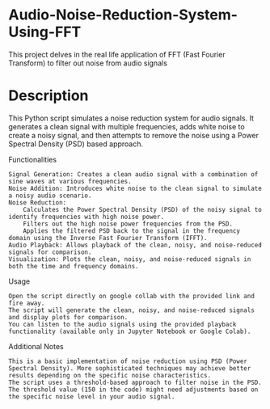 # Audio-Noise-Reduction-System-Using-FFT
This project delves in the real life application of FFT (Fast Fourier Transform) to filter out noise from audio signals


# Description
  
This Python script simulates a noise reduction system for audio signals. It generates a clean signal with multiple frequencies, adds white noise to create a noisy signal, and then attempts to remove the noise using a Power Spectral Density (PSD) based approach.

Functionalities

    Signal Generation: Creates a clean audio signal with a combination of sine waves at various frequencies.
    Noise Addition: Introduces white noise to the clean signal to simulate a noisy audio scenario.
    Noise Reduction:
        Calculates the Power Spectral Density (PSD) of the noisy signal to identify frequencies with high noise power.
        Filters out the high noise power frequencies from the PSD.
        Applies the filtered PSD back to the signal in the frequency domain using the Inverse Fast Fourier Transform (IFFT).
    Audio Playback: Allows playback of the clean, noisy, and noise-reduced signals for comparison.
    Visualization: Plots the clean, noisy, and noise-reduced signals in both the time and frequency domains.

Usage

    Open the script directly on google collab with the provided link and fire away.
    The script will generate the clean, noisy, and noise-reduced signals and display plots for comparison.
    You can listen to the audio signals using the provided playback functionality (available only in Jupyter Notebook or Google Colab).

Additional Notes

    This is a basic implementation of noise reduction using PSD (Power Spectral Density). More sophisticated techniques may achieve better results depending on the specific noise characteristics.
    The script uses a threshold-based approach to filter noise in the PSD. The threshold value (150 in the code) might need adjustments based on the specific noise level in your audio signal.
